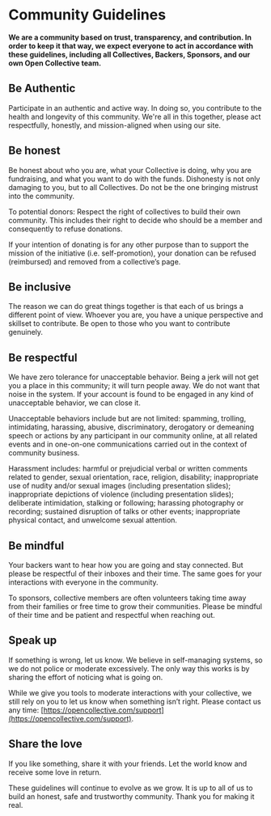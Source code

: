 # Community Guidelines

**We are a community based on trust, transparency, and contribution. In order to keep it that way, we expect everyone to act in accordance with these guidelines, including all Collectives, Backers, Sponsors, and our own Open Collective team.**

## **Be Authentic**

Participate in an authentic and active way. In doing so, you contribute to the health and longevity of this community. We're all in this together, please act respectfully, honestly, and mission-aligned when using our site.

## **Be honest**

Be honest about who you are, what your Collective is doing, why you are fundraising, and what you want to do with the funds. Dishonesty is not only damaging to you, but to all Collectives. Do not be the one bringing mistrust into the community.

To potential donors: Respect the right of collectives to build their own community. This includes their right to decide who should be a member and consequently to refuse donations.

If your intention of donating is for any other purpose than to support the mission of the initiative \(i.e. self-promotion\), your donation can be refused \(reimbursed\) and removed from a collective’s page.

## **Be inclusive**

The reason we can do great things together is that each of us brings a different point of view. Whoever you are, you have a unique perspective and skillset to contribute. Be open to those who you want to contribute genuinely.

## **Be respectful**

We have zero tolerance for unacceptable behavior. Being a jerk will not get you a place in this community; it will turn people away. We do not want that noise in the system. If your account is found to be engaged in any kind of unacceptable behavior, we can close it.

Unacceptable behaviors include but are not limited: spamming, trolling, intimidating, harassing, abusive, discriminatory, derogatory or demeaning speech or actions by any participant in our community online, at all related events and in one-on-one communications carried out in the context of community business.

Harassment includes: harmful or prejudicial verbal or written comments related to gender, sexual orientation, race, religion, disability; inappropriate use of nudity and/or sexual images \(including presentation slides\); inappropriate depictions of violence \(including presentation slides\); deliberate intimidation, stalking or following; harassing photography or recording; sustained disruption of talks or other events; inappropriate physical contact, and unwelcome sexual attention.

## **Be mindful**

Your backers want to hear how you are going and stay connected. But please be respectful of their inboxes and their time. The same goes for your interactions with everyone in the community.

To sponsors, collective members are often volunteers taking time away from their families or free time to grow their communities. Please be mindful of their time and be patient and respectful when reaching out.

## Speak up

If something is wrong, let us know. We believe in self-managing systems, so we do not police or moderate excessively. The only way this works is by sharing the effort of noticing what is going on.

While we give you tools to moderate interactions with your collective, we still rely on you to let us know when something isn’t right. Please contact us any time: [https://opencollective.com/support](https://opencollective.com/support).

## **Share the love**

If you like something, share it with your friends. Let the world know and receive some love in return.

These guidelines will continue to evolve as we grow. It is up to all of us to build an honest, safe and trustworthy community. Thank you for making it real.

